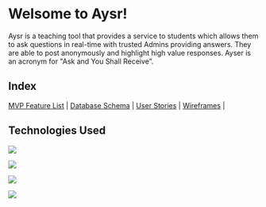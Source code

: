 # Welsome to Aysr!

Aysr is a teaching tool that provides a service to students which allows them to ask questions in real-time with trusted Admins providing answers. They are able to post anonymously and highlight high value responses. Ayser is an acronym for "Ask and You Shall Receive”.

## Index
[MVP Feature List](https://github.com/itsmaica/Ayser/wiki/MVP-Feature-List) |
[Database Schema](https://github.com/itsmaica/Ayser/wiki/DB-Schema) |
[User Stories](https://github.com/itsmaica/Ayser/wiki/Ayser-User-Stories) |
[Wireframes](https://github.com/itsmaica/Ayser/wiki/Ayser-Wireframes) |

## Technologies Used

<img src="https://img.shields.io/badge/javascript-%23323330.svg?style=for-the-badge&logo=javascript&logoColor=%23F7DF1E"><img>

<img src="https://img.shields.io/badge/html5-%23E34F26.svg?style=for-the-badge&logo=html5&logoColor=white"></img>

<img src="https://img.shields.io/badge/css3-%231572B6.svg?style=for-the-badge&logo=css3&logoColor=white"></img>

<img src="https://img.shields.io/badge/Firebase-039BE5?style=for-the-badge&logo=Firebase&logoColor=white"></img>



